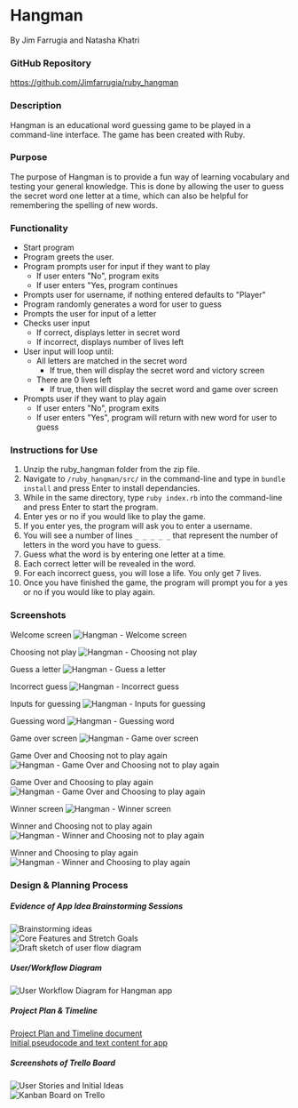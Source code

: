 # Hangman

By Jim Farrugia and Natasha Khatri

### GitHub Repository

https://github.com/Jimfarrugia/ruby_hangman

### Description

Hangman is an educational word guessing game to be played in a command-line interface. The game has been created with Ruby.

### Purpose

The purpose of Hangman is to provide a fun way of learning vocabulary and testing your general knowledge. This is done by allowing the user to guess the secret word one letter at a time, which can also be helpful for remembering the spelling of new words.

### Functionality

- Start program
- Program greets the user.
- Program prompts user for input if they want to play
  - If user enters "No", program exits
  - If user enters "Yes, program continues
- Prompts user for username, if nothing entered defaults to "Player"
- Program randomly generates a word for user to guess
- Prompts the user for input of a letter
- Checks user input
  - If correct, displays letter in secret word
  - If incorrect, displays number of lives left
- User input will loop until:
  - All letters are matched in the secret word
    - If true, then will display the secret word and victory screen
  - There are 0 lives left
    - If true, then will display the secret word and game over screen
- Prompts user if they want to play again
  - If user enters "No", program exits
  - If user enters "Yes", program will return with new word for user to guess

### Instructions for Use

1. Unzip the ruby_hangman folder from the zip file.
2. Navigate to `/ruby_hangman/src/` in the command-line and type in `bundle install` and press Enter to install dependancies.
3. While in the same directory, type `ruby index.rb` into the command-line and press Enter to start the program.
4. Enter yes or no if you would like to play the game.
5. If you enter yes, the program will ask you to enter a username.
6. You will see a number of lines `_ _ _ _ _` that represent the number of letters in the word you have to guess.
7. Guess what the word is by entering one letter at a time.
8. Each correct letter will be revealed in the word.
9. For each incorrect guess, you will lose a life. You only get 7 lives.
10. Once you have finished the game, the program will prompt you for a yes or no if you would like to play again.

### Screenshots

Welcome screen
![Hangman - Welcome screen](./docs/hangman01.png)

Choosing not play
![Hangman - Choosing not play](./docs/hangman02.png)

Guess a letter
![Hangman - Guess a letter](./docs/hangman03.png)

Incorrect guess
![Hangman - Incorrect guess](./docs/hangman04.png)

Inputs for guessing
![Hangman - Inputs for guessing](./docs/hangman05.png)

Guessing word
![Hangman - Guessing word](./docs/hangman06.png)

Game over screen
![Hangman - Game over screen](./docs/hangman07.png)

Game Over and Choosing not to play again
![Hangman - Game Over and Choosing not to play again](./docs/hangman08.png)

Game Over and Choosing to play again
![Hangman - Game Over and Choosing to play again](./docs/hangman09.png)

Winner screen
![Hangman - Winner screen](./docs/hangman10.png)

Winner and Choosing not to play again
![Hangman - Winner and Choosing not to play again](./docs/hangman11.png)

Winner and Choosing to play again
![Hangman - Winner and Choosing to play again](./docs/hangman12.png)

### Design & Planning Process

##### Evidence of App Idea Brainstorming Sessions

![Brainstorming ideas](./docs/brainstorming.jpg)  
![Core Features and Stretch Goals](./docs/core_features_and_stretch_goals.jpg)  
![Draft sketch of user flow diagram](./docs/draft_flow_diagram.jpg)

##### User/Workflow Diagram

![User Workflow Diagram for Hangman app](./docs/Hangman-Workflow.png)

##### Project Plan & Timeline

[Project Plan and Timeline document](./docs/project_plan_and_timeline.pdf)  
[Initial pseudocode and text content for app](./docs/pseudocode_and_text_content.pdf)

##### Screenshots of Trello Board

![User Stories and Initial Ideas](./docs/trello_user_stories_and_initial_ideas.png)  
![Kanban Board on Trello](./docs/trello_kanban_board.png)
